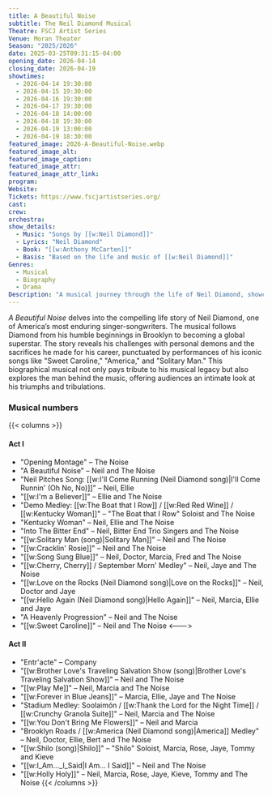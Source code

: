 ```yaml
---
title: A Beautiful Noise
subtitle: The Neil Diamond Musical
Theatre: FSCJ Artist Series
Venue: Moran Theater
Season: "2025/2026"
date: 2025-03-25T09:31:15-04:00
opening_date: 2026-04-14
closing_date: 2026-04-19
showtimes:
  - 2026-04-14 19:30:00
  - 2026-04-15 19:30:00
  - 2026-04-16 19:30:00
  - 2026-04-17 19:30:00
  - 2026-04-18 14:00:00
  - 2026-04-18 19:30:00
  - 2026-04-19 13:00:00
  - 2026-04-19 18:30:00
featured_image: 2026-A-Beautiful-Noise.webp
featured_image_alt: 
featured_image_caption: 
featured_image_attr: 
featured_image_attr_link: 
program:
Website: 
Tickets: https://www.fscjartistseries.org/
cast:
crew:
orchestra:
show_details: 
  - Music: "Songs by [[w:Neil Diamond]]"
  - Lyrics: "Neil Diamond"
  - Book: "[[w:Anthony McCarten]]"
  - Basis: "Based on the life and music of [[w:Neil Diamond]]"
Genres:
  - Musical
  - Biography
  - Drama
Description: "A musical journey through the life of Neil Diamond, showcasing his rise to fame, personal struggles, and timeless hits."
---
```

*A Beautiful Noise* delves into the compelling life story of Neil Diamond, one of America’s most enduring singer-songwriters. The musical follows Diamond from his humble beginnings in Brooklyn to becoming a global superstar. The story reveals his challenges with personal demons and the sacrifices he made for his career, punctuated by performances of his iconic songs like "Sweet Caroline," "America," and "Solitary Man." This biographical musical not only pays tribute to his musical legacy but also explores the man behind the music, offering audiences an intimate look at his triumphs and tribulations.

### Musical numbers
{{< columns >}} 
#### Act I
- "Opening Montage" – The Noise
- "A Beautiful Noise" – Neil and The Noise
- "Neil Pitches Song: [[w:I'll Come Running (Neil Diamond song)|I'll Come Runnin' (Oh No, No)]]" – Neil, Ellie
- "[[w:I'm a Believer]]" – Ellie and The Noise
- "Demo Medley: [[w:The Boat that I Row]] / [[w:Red Red Wine]] / [[w:Kentucky Woman]]" – "The Boat that I Row" Soloist and The Noise
- "Kentucky Woman" – Neil, Ellie and The Noise
- "Into The Bitter End" – Neil, Bitter End Trio Singers and The Noise
- "[[w:Solitary Man (song)|Solitary Man]]" – Neil and The Noise
- "[[w:Cracklin' Rosie]]" – Neil and The Noise
- "[[w:Song Sung Blue]]" – Neil, Doctor, Marcia, Fred and The Noise
- "[[w:Cherry, Cherry]] / September Morn' Medley" – Neil, Jaye and The Noise
- "[[w:Love on the Rocks (Neil Diamond song)|Love on the Rocks]]" – Neil, Doctor and Jaye
- "[[w:Hello Again (Neil Diamond song)|Hello Again]]" – Neil, Marcia, Ellie and Jaye
- "A Heavenly Progression" – Neil and The Noise
- "[[w:Sweet Caroline]]" – Neil and The Noise
<--->
#### Act II
- "Entr'acte" – Company
- "[[w:Brother Love's Traveling Salvation Show (song)|Brother Love's Traveling Salvation Show]]" – Neil and The Noise
- "[[w:Play Me]]" – Neil, Marcia and The Noise
- "[[w:Forever in Blue Jeans]]" – Marcia, Ellie, Jaye and The Noise
- "Stadium Medley: Soolaimón / [[w:Thank the Lord for the Night Time]] / [[w:Crunchy Granola Suite]]" – Neil, Marcia and The Noise
- "[[w:You Don't Bring Me Flowers]]" – Neil and Marcia
- "Brooklyn Roads / [[w:America (Neil Diamond song)|America]] Medley" – Neil, Doctor, Ellie, Bert and The Noise
- "[[w:Shilo (song)|Shilo]]" – "Shilo" Soloist, Marcia, Rose, Jaye, Tommy and Kieve
- "[[w:I_Am..._I_Said|I Am... I Said]]" – Neil and The Noise
- "[[w:Holly Holy]]" – Neil, Marcia, Rose, Jaye, Kieve, Tommy and The Noise
{{< /columns >}}